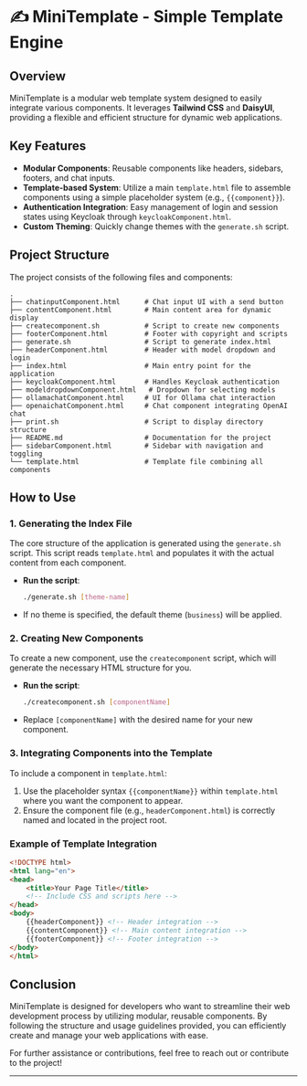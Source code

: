 # ✍️ MiniTemplate - Simple Template Engine

## Overview

MiniTemplate is a modular web template system designed to easily integrate various components. It leverages **Tailwind CSS** and **DaisyUI**, providing a flexible and efficient structure for dynamic web applications.

## Key Features

- **Modular Components**: Reusable components like headers, sidebars, footers, and chat inputs.
- **Template-based System**: Utilize a main `template.html` file to assemble components using a simple placeholder system (e.g., `{{component}}`).
- **Authentication Integration**: Easy management of login and session states using Keycloak through `keycloakComponent.html`.
- **Custom Theming**: Quickly change themes with the `generate.sh` script.

## Project Structure

The project consists of the following files and components:

```
.
├── chatinputComponent.html      # Chat input UI with a send button
├── contentComponent.html        # Main content area for dynamic display
├── createcomponent.sh           # Script to create new components
├── footerComponent.html         # Footer with copyright and scripts
├── generate.sh                  # Script to generate index.html
├── headerComponent.html         # Header with model dropdown and login
├── index.html                   # Main entry point for the application
├── keycloakComponent.html       # Handles Keycloak authentication
├── modeldropdownComponent.html   # Dropdown for selecting models
├── ollamachatComponent.html     # UI for Ollama chat interaction
├── openaichatComponent.html     # Chat component integrating OpenAI chat
├── print.sh                     # Script to display directory structure
├── README.md                    # Documentation for the project
├── sidebarComponent.html        # Sidebar with navigation and toggling
└── template.html                # Template file combining all components
```

## How to Use

### 1. Generating the Index File

The core structure of the application is generated using the `generate.sh` script. This script reads `template.html` and populates it with the actual content from each component.

- **Run the script**:
  ```bash
  ./generate.sh [theme-name]
  ```
- If no theme is specified, the default theme (`business`) will be applied.

### 2. Creating New Components

To create a new component, use the `createcomponent` script, which will generate the necessary HTML structure for you.

- **Run the script**:
  ```bash
  ./createcomponent.sh [componentName]
  ```
- Replace `[componentName]` with the desired name for your new component.

### 3. Integrating Components into the Template

To include a component in `template.html`:

1. Use the placeholder syntax `{{componentName}}` within `template.html` where you want the component to appear.
2. Ensure the component file (e.g., `headerComponent.html`) is correctly named and located in the project root.

### Example of Template Integration

```html
<!DOCTYPE html>
<html lang="en">
<head>
    <title>Your Page Title</title>
    <!-- Include CSS and scripts here -->
</head>
<body>
    {{headerComponent}} <!-- Header integration -->
    {{contentComponent}} <!-- Main content integration -->
    {{footerComponent}} <!-- Footer integration -->
</body>
</html>
```

## Conclusion

MiniTemplate is designed for developers who want to streamline their web development process by utilizing modular, reusable components. By following the structure and usage guidelines provided, you can efficiently create and manage your web applications with ease.

For further assistance or contributions, feel free to reach out or contribute to the project!

---
